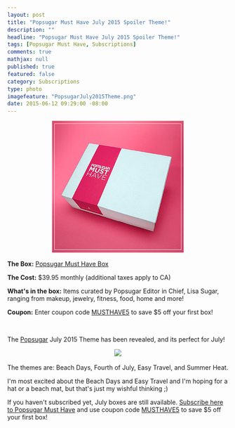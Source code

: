 ```yaml
---
layout: post
title: "Popsugar Must Have July 2015 Spoiler Theme!"
description: ""
headline: "Popsugar Must Have July 2015 Spoiler Theme!"
tags: [Popsugar Must Have, Subscriptions]
comments: true
mathjax: null
published: true
featured: false
category: Subscriptions
type: photo
imagefeature: "PopsugarJuly2015Theme.png"
date: 2015-06-12 09:29:00 -08:00
---
```


<CENTER><IMG SRC='/images/PopsugarBox.jpg'></CENTER>
<p><b>The Box:</b> <a href="https://musthave.popsugar.com/p/monthly-subscription?utm_source=link&utm_medium=confirmation-page&utm_campaign=referral&utm_content=u:16301514" target="_blank">Popsugar Must Have Box</a></p>
<p><b>The Cost:</b> $39.95 monthly (additional taxes apply to CA)</p>
<p><b>What's in the box:</b> Items curated by Popsugar Editor in Chief, Lisa Sugar, ranging from makeup, jewelry, fitness, food, home and more!</p>
<p><b>Coupon:</b> Enter coupon code <a href="https://musthave.popsugar.com/p/monthly-subscription?utm_source=link&utm_medium=confirmation-page&utm_campaign=referral&utm_content=u:16301514" target="_blank">MUSTHAVE5</a> to save $5 off your first box!</p>
<br>

<p>The <a href="https://musthave.popsugar.com/p/monthly-subscription?utm_source=link&utm_medium=confirmation-page&utm_campaign=referral&utm_content=u:16301514" target="_blank">Popsugar</a> July 2015 Theme has been revealed, and its perfect for July!</p>

<CENTER><IMG SRC='/images/PopsugarJuly2015Theme.png'></CENTER>
<p>The themes are: Beach Days, Fourth of July, Easy Travel, and Summer Heat.</p>

<p>I'm most excited about the Beach Days and Easy Travel and I'm hoping for a hat or a beach mat, but that's just my wishful thinking ;)</p>

<p>If you haven't subscribed yet, July boxes are still available. <a href="https://musthave.popsugar.com/p/monthly-subscription?utm_source=link&utm_medium=confirmation-page&utm_campaign=referral&utm_content=u:16301514" target="_blank">Subscribe here to Popsugar Must Have</a> and use coupon code <a href="https://musthave.popsugar.com/p/monthly-subscription?utm_source=link&utm_medium=confirmation-page&utm_campaign=referral&utm_content=u:16301514" target="_blank">MUSTHAVE5</a> to save $5 off your first box!</p>
